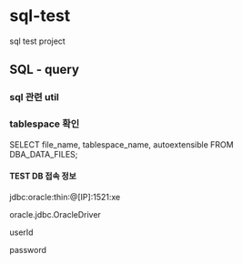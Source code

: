 # sql-test
sql test project

## SQL - query 

### sql 관련 util



### tablespace  확인

SELECT file_name, tablespace_name, autoextensible FROM DBA_DATA_FILES;


#### TEST DB  접속 정보

jdbc:oracle:thin:@[IP]:1521:xe

oracle.jdbc.OracleDriver

userId

password

